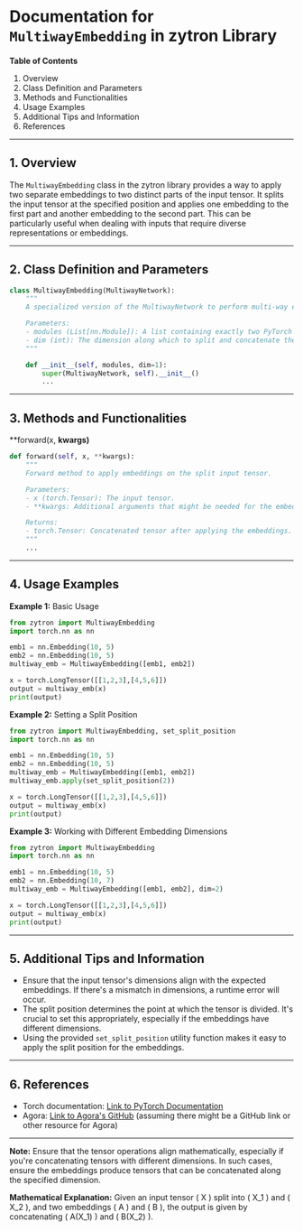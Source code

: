 # **Documentation for `MultiwayEmbedding` in zytron Library**

**Table of Contents**

1. Overview
2. Class Definition and Parameters
3. Methods and Functionalities
4. Usage Examples
5. Additional Tips and Information
6. References

---

## 1. Overview

The `MultiwayEmbedding` class in the zytron library provides a way to apply two separate embeddings to two distinct parts of the input tensor. It splits the input tensor at the specified position and applies one embedding to the first part and another embedding to the second part. This can be particularly useful when dealing with inputs that require diverse representations or embeddings.

---

## 2. Class Definition and Parameters

```python
class MultiwayEmbedding(MultiwayNetwork):
    """
    A specialized version of the MultiwayNetwork to perform multi-way embeddings on an input tensor.

    Parameters:
    - modules (List[nn.Module]): A list containing exactly two PyTorch modules. Typically these would be embedding layers.
    - dim (int): The dimension along which to split and concatenate the input tensor. Default is 1.
    """

    def __init__(self, modules, dim=1):
        super(MultiwayNetwork, self).__init__()
        ...
```

---

## 3. Methods and Functionalities

**forward(x, **kwargs)**
```python
def forward(self, x, **kwargs):
    """
    Forward method to apply embeddings on the split input tensor.

    Parameters:
    - x (torch.Tensor): The input tensor.
    - **kwargs: Additional arguments that might be needed for the embeddings.

    Returns:
    - torch.Tensor: Concatenated tensor after applying the embeddings.
    """
    ...
```

---

## 4. Usage Examples

**Example 1:** Basic Usage
```python
from zytron import MultiwayEmbedding
import torch.nn as nn

emb1 = nn.Embedding(10, 5)
emb2 = nn.Embedding(10, 5)
multiway_emb = MultiwayEmbedding([emb1, emb2])

x = torch.LongTensor([[1,2,3],[4,5,6]])
output = multiway_emb(x)
print(output)
```

**Example 2:** Setting a Split Position
```python
from zytron import MultiwayEmbedding, set_split_position
import torch.nn as nn

emb1 = nn.Embedding(10, 5)
emb2 = nn.Embedding(10, 5)
multiway_emb = MultiwayEmbedding([emb1, emb2])
multiway_emb.apply(set_split_position(2))

x = torch.LongTensor([[1,2,3],[4,5,6]])
output = multiway_emb(x)
print(output)
```

**Example 3:** Working with Different Embedding Dimensions
```python
from zytron import MultiwayEmbedding
import torch.nn as nn

emb1 = nn.Embedding(10, 5)
emb2 = nn.Embedding(10, 7)
multiway_emb = MultiwayEmbedding([emb1, emb2], dim=2)

x = torch.LongTensor([[1,2,3],[4,5,6]])
output = multiway_emb(x)
print(output)
```

---

## 5. Additional Tips and Information

- Ensure that the input tensor's dimensions align with the expected embeddings. If there's a mismatch in dimensions, a runtime error will occur.
- The split position determines the point at which the tensor is divided. It's crucial to set this appropriately, especially if the embeddings have different dimensions.
- Using the provided `set_split_position` utility function makes it easy to apply the split position for the embeddings.

---

## 6. References

- Torch documentation: [Link to PyTorch Documentation](https://pytorch.org/docs/stable/index.html)
- Agora: [Link to Agora's GitHub](#) (assuming there might be a GitHub link or other resource for Agora)

---

**Note:** Ensure that the tensor operations align mathematically, especially if you're concatenating tensors with different dimensions. In such cases, ensure the embeddings produce tensors that can be concatenated along the specified dimension.

**Mathematical Explanation:** Given an input tensor \( X \) split into \( X_1 \) and \( X_2 \), and two embeddings \( A \) and \( B \), the output is given by concatenating \( A(X_1) \) and \( B(X_2) \).